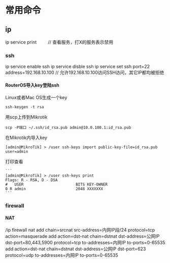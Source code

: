 # 常用命令


## ip

ip service print                                    　　 // 查看服务，打X的服务表示禁用

### ssh

ip service enable ssh
ip service disble ssh
ip service set ssh port=22 address=192.168.10.100       // 允许192.168.10.100访问SSH访问，其它IP都均被拒绝


#### RouterOS导入key登陆ssh

Linux或者Mac OS生成一个key

    ssh-keygen -t rsa

用scp上传到Mikrotik

    scp -P端口 ~/.ssh/id_rsa.pub admin@10.0.100.1:id_rsa.pub

在Mikrotik内导入key

    [admin@MikroTik] > /user ssh-keys import public-key-file=id_rsa.pub user=admin

打印查看

    ```
    [admin@MikroTik] > /user ssh-keys print
    Flags: R - RSA, D - DSA        
    #   USER                       BITS KEY-OWNER        
    0 R admin                      2048 XXXXXXX
    ```


### firewall

#### NAT

/ip firewall nat
add chain=srcnat src-address=内网IP段/24 protocol=tcp action=masquerade
add action=dst-nat chain=dstnat dst-address=公网IP dst-port=80,443,5900 protocol=tcp to-addresses=内网IP  to-ports=0-65535
add action=dst-nat chain=dstnat dst-address=公网IP dst-port=623 protocol=udp to-addresses=内网IP  to-ports=0-65535
